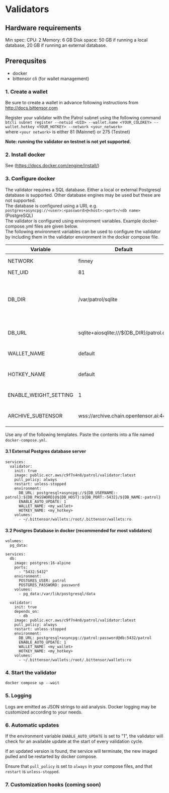 # Validators

## Hardware requirements
Min spec:
CPU: 2
Memory: 6 GB
Disk space: 50 GB if running a local database, 20 GB if running an external database.

## Prerequsites

- docker
- bittensor cli (for wallet management)

### 1. Create a wallet
Be sure to create a wallet in advance following instructions from http://docs.bittensor.com

Register your validator with the Patrol subnet using the following command  
`btcli subnet register --netuid <UID> --wallet.name <YOUR_COLDKEY> --wallet.hotkey <YOUR_HOTKEY> --network <your_network>`  
where `<your network>` is either 81 (Mainnet) or 275 (Testnet)

**Note: running the validator on testnet is not yet supported.**

### 2. Install docker
See (https://docs.docker.com/engine/install/)

### 3. Configure docker
The validator requires a SQL database. Either a local or external Postgresql database is supported. Other database engines may be used but these are not supported.  
The database is configured using a URL e.g.  
`postgres+asyncpg://<user>:<password>@<host>:<port>/<db name>` (PostgreSQL)  
The validator is configured using environment variables. Example docker-compose.yml files are given below.  
The following environment variables can be used to configure the validator by including them in the validator environment in the docker compose file.

| Variable               | Default                                 | Description                                                      |
|------------------------|-----------------------------------------|------------------------------------------------------------------|
| NETWORK                | finney                                  | a subtensor network                                              |
| NET_UID                | 81                                      | the net UID                                                      | 
| DB_DIR                 | /var/patrol/sqlite                      | The database directory - only used for SQLite if DB_URL is unset |
| DB_URL                 | sqlite+aiosqlite:///${DB_DIR}/patrol.db | The database URL                                                 |
| WALLET_NAME            | default                                 | your wallet coldkey name                                         |
| HOTKEY_NAME            | default                                 | your wallet hotkey name                                          |                            
| ENABLE_WEIGHT_SETTING  | 1                                       | Enables weight settting                                          |
| ARCHIVE_SUBTENSOR      | wss://archive.chain.opentensor.ai:443   | An archive subtensor node                                        |

Use any of the following templates. Paste the contents into a file named `docker-compose.yml`.

#### 3.1 External Postgres database server
```
services:
  validator:
    init: true
    image: public.ecr.aws/c9f7n4n0/patrol/validator:latest
    pull_policy: always
    restart: unless-stopped
    environment:
      DB_URL: postgresql+asyncpg://${DB_USERNAME:-patrol}:${DB_PASSWORD}@${DB_HOST}:${DB_PORT:-5432}/${DB_NAME:-patrol}
      ENABLE_AUTO_UPDATE: 1
      WALLET_NAME: <my_wallet>
      HOTKEY_NAME: <my_hotkey>
    volumes:
      - ~/.bittensor/wallets:/root/.bittensor/wallets:ro
```
#### 3.2 Postgres Database in docker (recommended for most validators)
```
volumes:
  pg_data:

services:
  db:
    image: postgres:16-alpine
    ports:
      - "5432:5432"
    environment:
      POSTGRES_USER: patrol
      POSTGRES_PASSWORD: password
    volumes:
      - pg_data:/var/lib/postgresql/data

  validator:
    init: true
    depends_on:
      - db
    image: public.ecr.aws/c9f7n4n0/patrol/validator:latest
    pull_policy: always
    restart: unless-stopped
    environment:
      DB_URL: postgresql+asyncpg://patrol:password@db:5432/patrol
      ENABLE_AUTO_UPDATE: 1
      WALLET_NAME: <my_wallet>
      HOTKEY_NAME: <my_hotkey>
    volumes:
      - ~/.bittensor/wallets:/root/.bittensor/wallets:ro
```

### 4. Start the validator
`docker compose up --wait`

### 5. Logging
Logs are emitted as JSON strings to aid analysis.
Docker logging may be customized according to your needs.

### 6. Automatic updates
If the environment variable `ENABLE_AUTO_UPDATE` is set to "1", the validator will check for an available update at the start of every validation cycle.

If an updated version is found, the service will terminate, the new imaged pulled and be restarted by docker compose.

Ensure that `pull_policy` is set to `always` in your compose files, and that `restart` is `unless-stopped`.

### 7. Customization hooks (coming soon)
